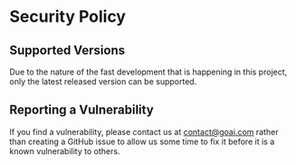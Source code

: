 # Security Policy

## Supported Versions

Due to the nature of the fast development that is happening in this project, only the latest released version can be supported.

## Reporting a Vulnerability

If you find a vulnerability, please contact us at contact@goai.com rather than creating a GitHub issue to allow us some time to fix it before it is a known vulnerability to others.

